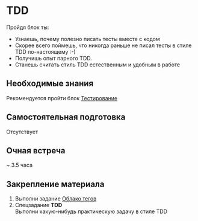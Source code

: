 # TDD

Пройдя блок ты:

- Узнаешь, почему полезно писать тесты вместе с кодом
- Скорее всего поймешь, что никогда раньше не писал тесты в стиле TDD по-настоящему :-)
- Получишь опыт парного TDD.
- Станешь считать стиль TDD естественным и удобным в работе


## Необходимые знания

Рекомендуется пройти блок [Тестирование](https://github.com/kontur-csharper/testing)


## Самостоятельная подготовка

Отсутствует


## Очная встреча

~ 3.5 часа


## Закрепление материала

1. Выполни задание [Облако тегов](HomeExercise.md)
2. Спецзадание __TDD__  
Выполни какую-нибудь практическую задачу в стиле TDD
